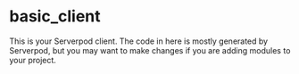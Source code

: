 # basic_client

This is your Serverpod client. The code in here is mostly generated by
Serverpod, but you may want to make changes if you are adding modules to your
project.
